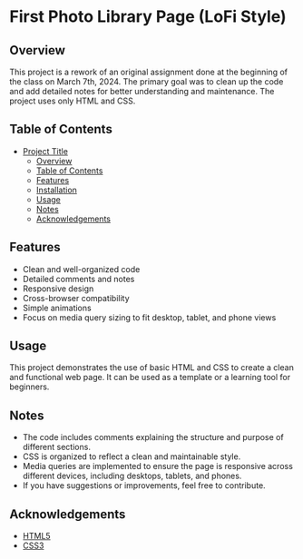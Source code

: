 # First Photo Library Page (LoFi Style)

## Overview
This project is a rework of an original assignment done at the beginning of the class on March 7th, 2024. The primary goal was to clean up the code and add detailed notes for better understanding and maintenance. The project uses only HTML and CSS.

## Table of Contents
- [Project Title](#project-title)
  - [Overview](#overview)
  - [Table of Contents](#table-of-contents)
  - [Features](#features)
  - [Installation](#installation)
  - [Usage](#usage)
  - [Notes](#notes)
  - [Acknowledgements](#acknowledgements)

## Features
- Clean and well-organized code
- Detailed comments and notes
- Responsive design
- Cross-browser compatibility
- Simple animations
- Focus on media query sizing to fit desktop, tablet, and phone views

## Usage
This project demonstrates the use of basic HTML and CSS to create a clean and functional web page. It can be used as a template or a learning tool for beginners.

## Notes
- The code includes comments explaining the structure and purpose of different sections.
- CSS is organized to reflect a clean and maintainable style.
- Media queries are implemented to ensure the page is responsive across different devices, including desktops, tablets, and phones.
- If you have suggestions or improvements, feel free to contribute.

## Acknowledgements
- [HTML5](https://developer.mozilla.org/en-US/docs/Web/Guide/HTML/HTML5)
- [CSS3](https://developer.mozilla.org/en-US/docs/Web/CSS/CSS3)
